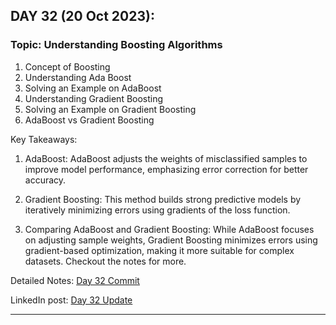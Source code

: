 
## **DAY 32 (20 Oct 2023):**
### Topic: Understanding Boosting Algorithms

1. Concept of Boosting
2. Understanding Ada Boost
3. Solving an Example on AdaBoost
4. Understanding Gradient Boosting
5. Solving an Example on Gradient Boosting
6. AdaBoost vs Gradient Boosting

Key Takeaways:
1. AdaBoost: AdaBoost adjusts the weights of misclassified samples to improve model performance, emphasizing error correction for better accuracy.

2. Gradient Boosting: This method builds strong predictive models by iteratively minimizing errors using gradients of the loss function.

3. Comparing AdaBoost and Gradient Boosting: While AdaBoost focuses on adjusting sample weights, Gradient Boosting minimizes errors using gradient-based optimization, making it more suitable for complex datasets.
Checkout the notes for more.

Detailed Notes: [Day 32 Commit](https://github.com/ds-teja/100_Days_MLDL/tree/main/32.%20Day%2032%20-%20Understanding%20AdaBoost%20and%20Gradient%20Boost)

LinkedIn post: [Day 32 Update](https://www.linkedin.com/feed/update/urn:li:activity:7121335130786316288?utm_source=share&utm_medium=member_desktop)

---